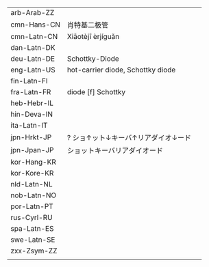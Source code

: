 | | | |
|-|-|-|
| arb-Arab-ZZ |  |  |
| cmn-Hans-CN | 肖特基二极管 |  |
| cmn-Latn-CN | Xiāotèjī èrjíguǎn |  |
| dan-Latn-DK |  |  |
| deu-Latn-DE | Schottky-Diode |  |
| eng-Latn-US | hot-carrier diode, Schottky diode |  |
| fin-Latn-FI |  |  |
| fra-Latn-FR | diode [f] Schottky |  |
| heb-Hebr-IL |  |  |
| hin-Deva-IN |  |  |
| ita-Latn-IT |  |  |
| jpn-Hrkt-JP | ? ショ↑ット↓キーバ↑リアダイオ↓ード |  |
| jpn-Jpan-JP | ショットキーバリアダイオード |  |
| kor-Hang-KR |  |  |
| kor-Kore-KR |  |  |
| nld-Latn-NL |  |  |
| nob-Latn-NO |  |  |
| por-Latn-PT |  |  |
| rus-Cyrl-RU |  |  |
| spa-Latn-ES |  |  |
| swe-Latn-SE |  |  |
| zxx-Zsym-ZZ |  |  |
|  |  |  |
